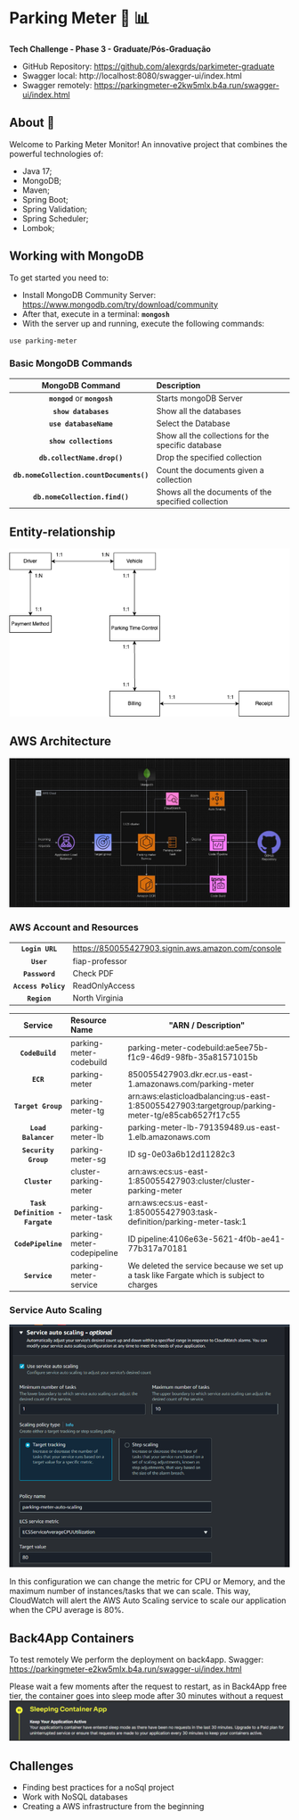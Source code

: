 # Parking Meter :car: :bar_chart:
**Tech Challenge - Phase 3 - Graduate/Pós-Graduação**

* GitHub Repository: https://github.com/alexgrds/parkimeter-graduate
* Swagger local: http://localhost:8080/swagger-ui/index.html
* Swagger remotely: https://parkingmeter-e2kw5mlx.b4a.run/swagger-ui/index.html
           

## About :book:

Welcome to Parking Meter Monitor! An innovative project that combines the powerful technologies of:

* Java 17;
* MongoDB;
* Maven; 
* Spring Boot;
* Spring Validation;
* Spring Scheduler;
* Lombok;

## Working with MongoDB

To get started you need to:
* Install MongoDB Community Server: https://www.mongodb.com/try/download/community
* After that, execute in a terminal:  **`mongosh`**
* With the server up and running, execute the following commands:

```bash
use parking-meter
```


### Basic MongoDB Commands

|           **MongoDB Command**            | **Description**                                     |
|:----------------------------------------:|:----------------------------------------------------|
|      **`mongod`** or **`mongosh`**       | Starts mongoDB Server                               |
|           **`show databases`**           | Show all the databases                              |
|          **`use databaseName`**          | Select the Database                                 |
|          **`show collections`**          | Show all the collections for the specific database  |
|       **`db.collectName.drop()`**        | Drop the specified collection                       |
| **`db.nomeCollection.countDocuments()`** | Count the documents given a collection              |
|      **`db.nomeCollection.find()`**      | Shows all the documents of the specified collection |



## Entity-relationship

<img src="./Documents/Entities.png" alt="Entities" style="zoom: 100%;" />


## AWS Architecture

<img src="./Documents/AWSInfra.png" alt="Architecture" style="zoom: 100%;" />


### AWS Account and Resources

|                     |                                                    |
|:-------------------:|:---------------------------------------------------|
|   **`Login URL`**   | https://850055427903.signin.aws.amazon.com/console |
|     **`User`**      | fiap-professor                                     |
|   **`Password`**    | Check PDF                                          |
| **`Access Policy`** | ReadOnlyAccess                                     |
|    **`Region`**     | North Virginia                                     |





|           **Service**           | **Resource Name**          | "ARN / Description"                                                                               |
|:-------------------------------:|:---------------------------|---------------------------------------------------------------------------------------------------|
|         **`CodeBuild`**         | parking-meter-codebuild    | parking-meter-codebuild:ae5ee75b-f1c9-46d9-98fb-35a81571015b                                      |
|            **`ECR`**            | parking-meter              | 850055427903.dkr.ecr.us-east-1.amazonaws.com/parking-meter                                        |
|       **`Target Group`**        | parking-meter-tg           | arn:aws:elasticloadbalancing:us-east-1:850055427903:targetgroup/parking-meter-tg/e85cab6527f17c55 |
|       **`Load Balancer`**       | parking-meter-lb           | parking-meter-lb-791359489.us-east-1.elb.amazonaws.com                                            |
|      **`Security Group`**       | parking-meter-sg           | ID sg-0e03a6b12d11282c3                                                                           |
|          **`Cluster`**          | cluster-parking-meter      | arn:aws:ecs:us-east-1:850055427903:cluster/cluster-parking-meter                                  |
| **`Task Definition - Fargate`** | parking-meter-task         | arn:aws:ecs:us-east-1:850055427903:task-definition/parking-meter-task:1                           |
|       **`CodePipeline`**        | parking-meter-codepipeline | ID pipeline:4106e63e-5621-4f0b-ae41-77b317a70181                                                  |
|          **`Service`**          | parking-meter-service      | We deleted the service because we set up a task like Fargate which is subject to charges          |


### Service Auto Scaling

<img src="./Documents/service-auto-scaling.png" alt="Architecture" style="zoom: 100%;" />

In this configuration we can change the metric for CPU or Memory, and the maximum number of instances/tasks that we can scale. This way, CloudWatch will alert the AWS Auto Scaling service to scale our application when the CPU average is 80%.


## Back4App Containers
To test remotely We perform the deployment on back4app.
Swagger: https://parkingmeter-e2kw5mlx.b4a.run/swagger-ui/index.html

Please wait a few moments after the request to restart, as in Back4App free tier, the container goes into sleep mode after 30 minutes without a request
<img src="./Documents/SleepingContainer.png" alt="SleepingContainer" style="zoom: 100%;" />


## Challenges

* Finding best practices for a noSql project
* Work with NoSQL databases
* Creating a AWS infrastructure from the beginning
